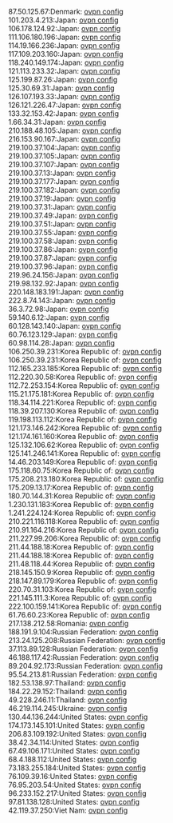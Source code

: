 87.50.125.67:Denmark: [ovpn config](vpn/87_50_125_67.ovpn)  
101.203.4.213:Japan: [ovpn config](vpn/101_203_4_213.ovpn)  
106.178.124.92:Japan: [ovpn config](vpn/106_178_124_92.ovpn)  
111.106.180.196:Japan: [ovpn config](vpn/111_106_180_196.ovpn)  
114.19.166.236:Japan: [ovpn config](vpn/114_19_166_236.ovpn)  
117.109.203.160:Japan: [ovpn config](vpn/117_109_203_160.ovpn)  
118.240.149.174:Japan: [ovpn config](vpn/118_240_149_174.ovpn)  
121.113.233.32:Japan: [ovpn config](vpn/121_113_233_32.ovpn)  
125.199.87.26:Japan: [ovpn config](vpn/125_199_87_26.ovpn)  
125.30.69.31:Japan: [ovpn config](vpn/125_30_69_31.ovpn)  
126.107.193.33:Japan: [ovpn config](vpn/126_107_193_33.ovpn)  
126.121.226.47:Japan: [ovpn config](vpn/126_121_226_47.ovpn)  
133.32.153.42:Japan: [ovpn config](vpn/133_32_153_42.ovpn)  
1.66.34.31:Japan: [ovpn config](vpn/1_66_34_31.ovpn)  
210.188.48.105:Japan: [ovpn config](vpn/210_188_48_105.ovpn)  
216.153.90.167:Japan: [ovpn config](vpn/216_153_90_167.ovpn)  
219.100.37.104:Japan: [ovpn config](vpn/219_100_37_104.ovpn)  
219.100.37.105:Japan: [ovpn config](vpn/219_100_37_105.ovpn)  
219.100.37.107:Japan: [ovpn config](vpn/219_100_37_107.ovpn)  
219.100.37.13:Japan: [ovpn config](vpn/219_100_37_13.ovpn)  
219.100.37.177:Japan: [ovpn config](vpn/219_100_37_177.ovpn)  
219.100.37.182:Japan: [ovpn config](vpn/219_100_37_182.ovpn)  
219.100.37.19:Japan: [ovpn config](vpn/219_100_37_19.ovpn)  
219.100.37.31:Japan: [ovpn config](vpn/219_100_37_31.ovpn)  
219.100.37.49:Japan: [ovpn config](vpn/219_100_37_49.ovpn)  
219.100.37.51:Japan: [ovpn config](vpn/219_100_37_51.ovpn)  
219.100.37.55:Japan: [ovpn config](vpn/219_100_37_55.ovpn)  
219.100.37.58:Japan: [ovpn config](vpn/219_100_37_58.ovpn)  
219.100.37.86:Japan: [ovpn config](vpn/219_100_37_86.ovpn)  
219.100.37.87:Japan: [ovpn config](vpn/219_100_37_87.ovpn)  
219.100.37.96:Japan: [ovpn config](vpn/219_100_37_96.ovpn)  
219.96.24.156:Japan: [ovpn config](vpn/219_96_24_156.ovpn)  
219.98.132.92:Japan: [ovpn config](vpn/219_98_132_92.ovpn)  
220.148.183.191:Japan: [ovpn config](vpn/220_148_183_191.ovpn)  
222.8.74.143:Japan: [ovpn config](vpn/222_8_74_143.ovpn)  
36.3.72.98:Japan: [ovpn config](vpn/36_3_72_98.ovpn)  
59.140.6.12:Japan: [ovpn config](vpn/59_140_6_12.ovpn)  
60.128.143.140:Japan: [ovpn config](vpn/60_128_143_140.ovpn)  
60.76.123.129:Japan: [ovpn config](vpn/60_76_123_129.ovpn)  
60.98.114.28:Japan: [ovpn config](vpn/60_98_114_28.ovpn)  
106.250.39.231:Korea Republic of: [ovpn config](vpn/106_250_39_231.ovpn)  
106.250.39.231:Korea Republic of: [ovpn config](vpn/106_250_39_231.ovpn)  
112.165.233.185:Korea Republic of: [ovpn config](vpn/112_165_233_185.ovpn)  
112.220.30.58:Korea Republic of: [ovpn config](vpn/112_220_30_58.ovpn)  
112.72.253.154:Korea Republic of: [ovpn config](vpn/112_72_253_154.ovpn)  
115.21.175.181:Korea Republic of: [ovpn config](vpn/115_21_175_181.ovpn)  
118.34.114.221:Korea Republic of: [ovpn config](vpn/118_34_114_221.ovpn)  
118.39.207.130:Korea Republic of: [ovpn config](vpn/118_39_207_130.ovpn)  
119.198.113.112:Korea Republic of: [ovpn config](vpn/119_198_113_112.ovpn)  
121.173.146.242:Korea Republic of: [ovpn config](vpn/121_173_146_242.ovpn)  
121.174.161.160:Korea Republic of: [ovpn config](vpn/121_174_161_160.ovpn)  
125.132.106.62:Korea Republic of: [ovpn config](vpn/125_132_106_62.ovpn)  
125.141.246.141:Korea Republic of: [ovpn config](vpn/125_141_246_141.ovpn)  
14.46.203.149:Korea Republic of: [ovpn config](vpn/14_46_203_149.ovpn)  
175.118.60.75:Korea Republic of: [ovpn config](vpn/175_118_60_75.ovpn)  
175.208.213.180:Korea Republic of: [ovpn config](vpn/175_208_213_180.ovpn)  
175.209.13.17:Korea Republic of: [ovpn config](vpn/175_209_13_17.ovpn)  
180.70.144.31:Korea Republic of: [ovpn config](vpn/180_70_144_31.ovpn)  
1.230.131.183:Korea Republic of: [ovpn config](vpn/1_230_131_183.ovpn)  
1.241.224.124:Korea Republic of: [ovpn config](vpn/1_241_224_124.ovpn)  
210.221.116.118:Korea Republic of: [ovpn config](vpn/210_221_116_118.ovpn)  
210.91.164.216:Korea Republic of: [ovpn config](vpn/210_91_164_216.ovpn)  
211.227.99.206:Korea Republic of: [ovpn config](vpn/211_227_99_206.ovpn)  
211.44.188.18:Korea Republic of: [ovpn config](vpn/211_44_188_18.ovpn)  
211.44.188.18:Korea Republic of: [ovpn config](vpn/211_44_188_18.ovpn)  
211.48.118.44:Korea Republic of: [ovpn config](vpn/211_48_118_44.ovpn)  
218.145.150.9:Korea Republic of: [ovpn config](vpn/218_145_150_9.ovpn)  
218.147.89.179:Korea Republic of: [ovpn config](vpn/218_147_89_179.ovpn)  
220.70.31.103:Korea Republic of: [ovpn config](vpn/220_70_31_103.ovpn)  
221.145.111.3:Korea Republic of: [ovpn config](vpn/221_145_111_3.ovpn)  
222.100.159.141:Korea Republic of: [ovpn config](vpn/222_100_159_141.ovpn)  
61.76.60.23:Korea Republic of: [ovpn config](vpn/61_76_60_23.ovpn)  
217.138.212.58:Romania: [ovpn config](vpn/217_138_212_58.ovpn)  
188.191.9.104:Russian Federation: [ovpn config](vpn/188_191_9_104.ovpn)  
213.24.125.208:Russian Federation: [ovpn config](vpn/213_24_125_208.ovpn)  
37.113.89.128:Russian Federation: [ovpn config](vpn/37_113_89_128.ovpn)  
46.188.117.42:Russian Federation: [ovpn config](vpn/46_188_117_42.ovpn)  
89.204.92.173:Russian Federation: [ovpn config](vpn/89_204_92_173.ovpn)  
95.54.213.81:Russian Federation: [ovpn config](vpn/95_54_213_81.ovpn)  
182.53.138.97:Thailand: [ovpn config](vpn/182_53_138_97.ovpn)  
184.22.29.152:Thailand: [ovpn config](vpn/184_22_29_152.ovpn)  
49.228.246.11:Thailand: [ovpn config](vpn/49_228_246_11.ovpn)  
46.219.114.245:Ukraine: [ovpn config](vpn/46_219_114_245.ovpn)  
130.44.136.244:United States: [ovpn config](vpn/130_44_136_244.ovpn)  
174.173.145.101:United States: [ovpn config](vpn/174_173_145_101.ovpn)  
206.83.109.192:United States: [ovpn config](vpn/206_83_109_192.ovpn)  
38.42.34.114:United States: [ovpn config](vpn/38_42_34_114.ovpn)  
67.49.106.171:United States: [ovpn config](vpn/67_49_106_171.ovpn)  
68.4.188.112:United States: [ovpn config](vpn/68_4_188_112.ovpn)  
73.183.255.184:United States: [ovpn config](vpn/73_183_255_184.ovpn)  
76.109.39.16:United States: [ovpn config](vpn/76_109_39_16.ovpn)  
76.95.203.54:United States: [ovpn config](vpn/76_95_203_54.ovpn)  
96.233.152.217:United States: [ovpn config](vpn/96_233_152_217.ovpn)  
97.81.138.128:United States: [ovpn config](vpn/97_81_138_128.ovpn)  
42.119.37.250:Viet Nam: [ovpn config](vpn/42_119_37_250.ovpn)  
